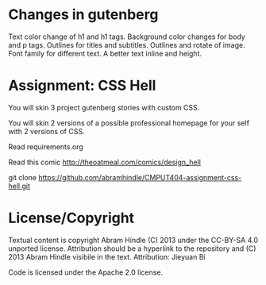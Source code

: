Changes in gutenberg
====================
Text color change of h1 and h1 tags.
Background color changes for body and p tags.
Outlines for titles and subtitles.
Outlines and rotate of image.
Font family for different text.
A better text inline and height.

Assignment: CSS Hell
====================

You will skin 3 project gutenberg stories with custom CSS.

You will skin 2 versions of a possible professional homepage for your
self with 2 versions of CSS.

Read requirements.org

Read this comic http://theoatmeal.com/comics/design_hell

git clone https://github.com/abramhindle/CMPUT404-assignment-css-hell.git

License/Copyright
=================

Textual content is copyright Abram Hindle (C) 2013 under the CC-BY-SA
4.0 unported license. Attribution should be a hyperlink to the
repository and (C) 2013 Abram Hindle visibile in the text.
Attribution:
Jieyuan Bi

Code is licensed under the Apache 2.0 license.


